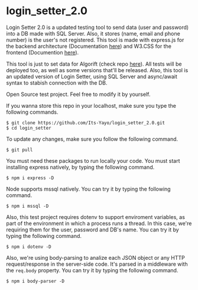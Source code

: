 # login_setter_2.0

Login Setter 2.0 is a updated testing tool to send data (user and password) into a DB made with SQL Server. Also, it stores (name, email and phone number) is the user's not registered. This tool is made with express.js for 
the backend architecture (Documentation [here](https://expressjs.com/)) and W3.CSS for the frontend (Documention [here](https://www.w3schools.com/w3css/)).

This tool is just to set data for Algorift (check repo [here](https://github.com/Its-Yayo/Algorift)). All tests will be deployed too, as well as some versions that'll be released. Also, this tool is an updated version of Login Setter, using SQL Server and async/await syntax to stabish connection with the DB. 

Open Source test project. Feel free to modify it by yourself. 

If you wanna store this repo in your localhost, make sure you type the following commands. 
```
$ git clone https://github.com/Its-Yayo/login_setter_2.0.git
$ cd login_setter
```

To update any changes, make sure you follow the following command.

```
$ git pull
```

You must need these packages to run locally your code. You must start installing express natively, by typing the following command. 

```
$ npm i express -D
```

Node supports mssql natively. You can try it by typing the following command.

```
$ npm i mssql -D
```

Also, this test project requires dotenv to support enviroment variables, as part of the environment in which a process runs a thread. In this case, we're 
requiring them for the user, password and DB's name. You can try it by typing the following command.

```
$ npm i dotenv -D
```

Also, we're using body-parsing to analize each JSON object or any HTTP request/response in the server-side code. It's parsed in a middleware with the ```req.body``` property. You can try it by typing the following command. 

```
$ npm i body-parser -D
```
